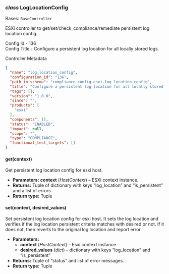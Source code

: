 ### *class* LogLocationConfig

Bases: `BaseController`

ESXi controller to get/set/check_compliance/remediate persistent log location config.

Config Id - 136
<br/>
Config Title - Configure a persistent log location for all locally stored logs.
<br/>

Controller Metadata
```json
{
  "name": "log_location_config",
  "configuration_id": "136",
  "path_in_schema": "compliance_config.esxi.log_location_config",
  "title": "Configure a persistent log location for all locally stored logs",
  "tags": [],
  "version": "1.0.0",
  "since": "",
  "products": [
    "esxi"
  ],
  "components": [],
  "status": "ENABLED",
  "impact": null,
  "scope": "",
  "type": "COMPLIANCE",
  "functional_test_targets": []
}
```

#### get(context)

Get persistent log location config for esxi host.

* **Parameters:**
  **context** (*HostContext*) – ESXi context instance.
* **Returns:**
  Tuple of dictionary with keys “log_location” and “is_persistent” and a list of errors.
* **Return type:**
  Tuple

#### set(context, desired_values)

Set persistent log location config for esxi host.
It sets the log location and verifies if the log location persistent criteria matches with desired or not.
If it does not, then reverts to the original log location and report error

* **Parameters:**
  * **context** (*HostContext*) – Esxi context instance.
  * **desired_values** (*dict*) – dictionary with keys “log_location” and “is_persistent”
* **Returns:**
  Tuple of “status” and list of error messages.
* **Return type:**
  Tuple
